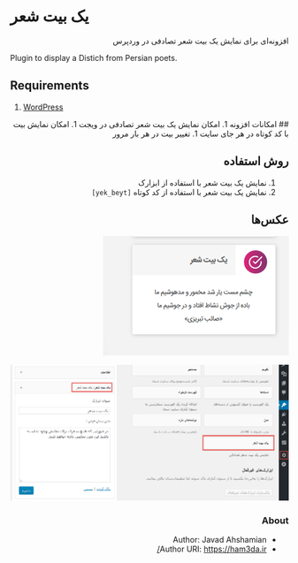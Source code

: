 # <span dir="rtl">یک بیت شعر </span>
<p dir="rtl">
افزونه‌ای برای نمایش یک بیت شعر تصادفی در وردپرس
<p>
Plugin to display a Distich from Persian poets.

## Requirements
1. [WordPress](https://wordpress.org/)

<div dir="rtl">
## امکانات افزونه
1. امکان نمایش یک بیت شعر تصادفی در ویجت
1. امکان نمایش بیت با کد کوتاه در هر جای سایت
1. تغییر بیت در هر بار مرور

## روش استفاده
1. نمایش یک بیت شعر با استفاده از ابزارک
1. نمایش یک بیت شعر با استفاده از کد کوتاه `[yek_beyt]`

## عکس‌ها

![screenshot 1](screenshot-2.png)

![screenshot 2](screenshot-1.png)

<div>

### About
* Author: Javad Ahshamian
* Author URI: https://ham3da.ir/